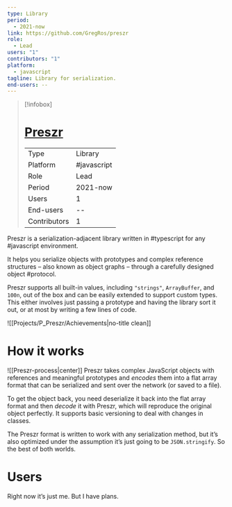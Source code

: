 ```yaml
---
type: Library
period:
  - 2021-now
link: https://github.com/GregRos/preszr
role:
  - Lead
users: "1"
contributors: "1"
platform:
  - javascript
tagline: Library for serialization.
end-users: --
---
```

> [!infobox]
> 
> # [Preszr](https://github.com/GregRos/preszr)
> 
> |  | |
> | ---- | ---- |
> | Type | Library |
> | Platform | #javascript|
> | Role | Lead |
> | Period | 2021-now |
> | Users | 1 |
> | End-users | -- |
> | Contributors | 1 |


Preszr is a serialization-adjacent library written in #typescript for any #javascript environment. 

It helps you serialize objects with prototypes and complex reference structures – also known as object graphs – through a carefully designed object #protocol.

Preszr supports all built-in values, including `"strings"`, `ArrayBuffer`, and `100n`, out of the box and can be easily extended to support custom types. This either involves just passing a prototype and having the library sort it out, or at most by writing a few lines of code.

<div style="clear: both; width: 100%"></div>
<div style="clear: both; width: 100%"></div>

![[Projects/P_Preszr/Achievements|no-title clean]]

# How it works
![[Preszr-process|center]]
Preszr takes complex JavaScript objects with references and meaningful prototypes and *encodes* them into a flat array format that can be serialized and sent over the network (or saved to a file).

To get the object back, you need deserialize it back into the flat array format and then *decode* it with Preszr, which will reproduce the original object perfectly. It supports basic versioning to deal with changes in classes.

The Preszr format is written to work with any serialization method, but it’s also optimized under the assumption it’s just going to be `JSON.stringify`. So the best of both worlds.

# Users
Right now it’s just me. But I have plans.

